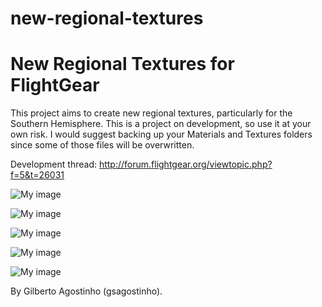 # new-regional-textures
New Regional Textures for FlightGear
====================================

This project aims to create new regional textures, particularly for the Southern Hemisphere. This is a project on development, so use it at your own risk. I would suggest backing up your Materials and Textures folders since some of those files will be overwritten. 

Development thread: http://forum.flightgear.org/viewtopic.php?f=5&t=26031

![My image](http://s27.postimg.org/cuz3mq2c3/fgfs_screen_006.png)

![My image](http://s11.postimg.org/uxpk425ub/fgfs_screen_007.png)

![My image](http://s13.postimg.org/gc6molo3r/fgfs_screen_001.png)

![My image](http://s17.postimg.org/rou7fla7j/fgfs_screen_003.png)

![My image](http://s16.postimg.org/ceifwk61h/fgfs_screen_002.png)

By Gilberto Agostinho (gsagostinho).

